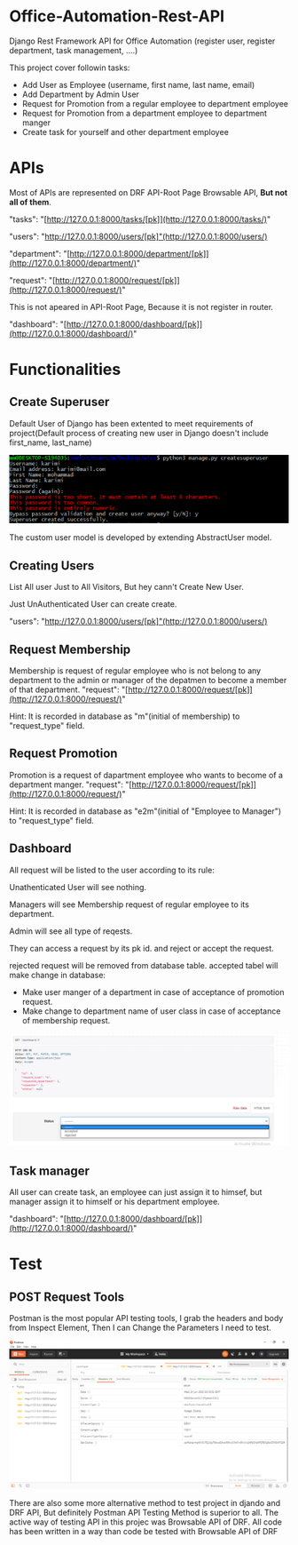 # Office-Automation-Rest-API
Django Rest Framework API for Office Automation (register user, register department, task management, ....)

This project cover followin tasks:
 - Add User as Employee (username, first name, last name, email)
 - Add Department by Admin User 
 - Request for Promotion from a regular employee to department employee
 - Request for Promotion from a  department employee to department manger
 - Create task for yourself and other department employee
 


# APIs

Most of APIs are represented on DRF API-Root Page Browsable API, **But not all of them**.

  "tasks":  "[http://127.0.0.1:8000/tasks/[pk]](http://127.0.0.1:8000/tasks/)"  
  
  "users": "http://127.0.0.1:8000/users/[pk]"(http://127.0.0.1:8000/users/)

  "department":  "[http://127.0.0.1:8000/department/[pk]](http://127.0.0.1:8000/department/)"
  
  "request":  "[http://127.0.0.1:8000/request/[pk]](http://127.0.0.1:8000/request/)"
  
  This is not apeared in API-Root Page, Because it is not register in router.
  
  "dashboard":  "[http://127.0.0.1:8000/dashboard/[pk]](http://127.0.0.1:8000/dashboard/)"
  
  
  # Functionalities
## Create Superuser
Default User of Django has been extented to meet requirements of project(Default process of creating new user in Django doesn't include first_name, last_name)

![](https://github.com/mokarimi19/Office-Automation-Rest-API/blob/cc303b1ebc395f8943fdffba1a468529837708ba/img/createsuperuser.PNG)

The custom user model is developed by extending AbstractUser model.

## Creating Users
List All user Just to All Visitors, But hey cann't Create New User.

Just UnAuthenticated User can create create.

  "users": "http://127.0.0.1:8000/users/[pk]"(http://127.0.0.1:8000/users/)


## Request Membership
Membership is request of regular employee who is not belong to any department to the admin or manager of the depatmen to become a member of that department.
  "request":  "[http://127.0.0.1:8000/request/[pk]](http://127.0.0.1:8000/request/)"
 
 Hint: It is recorded in database as "m"(initial of membership) to "request_type" field.
 
## Request Promotion
Promotion is a request of dapartment employee who wants to become of a department manger.
  "request":  "[http://127.0.0.1:8000/request/[pk]](http://127.0.0.1:8000/request/)"

 Hint: It is recorded in database as "e2m"(initial of "Employee to Manager") to "request_type" field.
 
 ## Dashboard
 All request will be listed to the user according to its rule:
 
 Unathenticated User will see nothing.
 
 Managers will see Membership request of regular employee to its department.
 
 Admin will see all type of reqests.
 
 They can access a request by its pk id. and reject or accept the request.
 
 rejected request will be removed from database table. accepted tabel will make change in database:
 
  - Make user manger of a department in case of acceptance of promotion request.
  - Make change to department name of user class in case of acceptance of membership request.
 
 ![](https://github.com/mokarimi19/Office-Automation-Rest-API/blob/master/img/dashboard.png)
 ## Task manager
 All user can create task, an employee can just assign it to himsef, but manager assign it to himself or his department employee.
 
  "dashboard":  "[http://127.0.0.1:8000/dashboard/[pk]](http://127.0.0.1:8000/dashboard/)"


# Test
## POST Request Tools
Postman is the most popular API testing tools, I grab the headers and body from Inspect Element, Then I can Change the Parameters I need to test.

![](https://github.com/mokarimi19/Office-Automation-Rest-API/blob/master/img/postman.png)

There are also some more alternative method to test project in djando and DRF API, But definitely Postman API Testing Method is superior to all. The active way of testing API in this projec was Browsable API of DRF. All code has been written in a way than code be tested with  Browsable API of DRF

